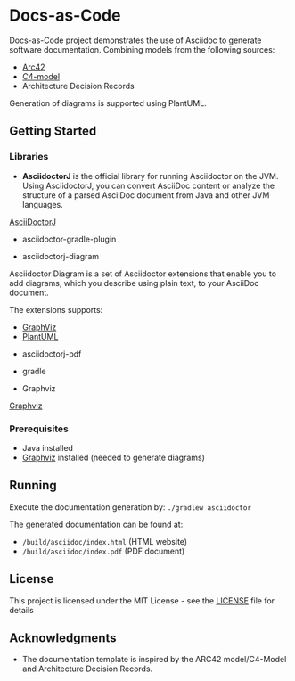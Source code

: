 # Docs-as-Code

Docs-as-Code project demonstrates the use of Asciidoc to generate software documentation. Combining models from the following sources:

+ [Arc42](https://arc42.org/download)
+ [C4-model](https://c4model.com/)
+ Architecture Decision Records

Generation of diagrams is supported using PlantUML.

## Getting Started

### Libraries

+ **AsciidoctorJ** is the official library for running Asciidoctor on the JVM. Using AsciidoctorJ, you can convert AsciiDoc content or analyze the structure of a parsed AsciiDoc document from Java and other JVM languages.

[AsciiDoctorJ](https://asciidoctor.org/docs/asciidoctorj/)

+ asciidoctor-gradle-plugin

+ asciidoctorj-diagram

Asciidoctor Diagram is a set of Asciidoctor extensions that enable you to add diagrams, which you describe using plain text, to your AsciiDoc document.

The extensions supports:

- [GraphViz](https://graphviz.gitlab.io/_pages/doc/info/lang.html)
- [PlantUML](http://plantuml.sourceforge.net/)

+ asciidoctorj-pdf

+ gradle 

+ Graphviz

[Graphviz](http://www.graphviz.org/)

### Prerequisites

+ Java installed
+ [Graphviz](https://graphviz.gitlab.io/) installed (needed to generate diagrams)

## Running

Execute the documentation generation by:
`./gradlew asciidoctor`

The generated documentation can be found at:

+ `/build/asciidoc/index.html` (HTML website)
+ `/build/asciidoc/index.pdf` (PDF document)

## License

This project is licensed under the MIT License - see the [LICENSE](LICENSE) file for details

## Acknowledgments

* The documentation template is inspired by the ARC42 model/C4-Model and Architecture Decision Records.
